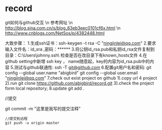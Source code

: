# record
git如何与github交互 \n
参考网址 \n
http://blog.sina.com.cn/s/blog_63eb3eec0101cf6x.html \n
http://www.cnblogs.com/NetSos/p/4382448.html

大致步骤：
1.生成ssh证书：ssh-keygen -t rsa -C "ningjinlei@qq.com" 
2.要求输入文件名：id_sra  ,密码：******
3.将公钥id_rsa.pub和私钥id_rsa文件复制到目录：C:\Users\johnny\.ssh\  检查是否在改目录下有known_hosts文件
4.在github setting中新增 ssh  key ， name随意起，key的内容为id_rsa.pub中的内容
5.测试与github联通性: ssh -T git@github.com 
6.配置git用户名和密码:
    git config --global user.name "abigbird"
    git config --global user.email "ningjinlei@qq.com"
7.check out  exist project on github
    1).copy url 4 project
    2).run git clone https://github.com/abigbird/record.git
    3).check the project form local repository;
8.update
 git add .
  
  //提交
   
   git commit -m "这里是我写的提交注释"
    
    //提交到远程
    git push -u origin master
